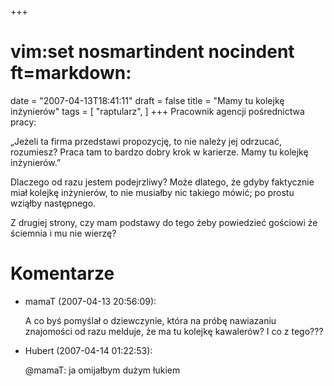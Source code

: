 +++
# vim:set nosmartindent nocindent ft=markdown:
date = "2007-04-13T18:41:11"
draft = false
title = "Mamy tu kolejkę inżynierów"
tags = [ "raptularz", ]
+++
Pracownik agencji pośrednictwa pracy:

„Jeżeli ta firma przedstawi propozycję, to nie należy jej odrzucać, rozumiesz?
Praca tam to bardzo dobry krok w karierze. Mamy tu kolejkę inżynierów.”

Dlaczego od razu jestem podejrzliwy? Może dlatego, że gdyby faktycznie miał
kolejkę inżynierów, to nie musiałby nic takiego mówić; po prostu wziąłby
następnego.

Z drugiej strony, czy mam podstawy do tego żeby powiedzieć gościowi że
ściemnia i mu nie wierzę?

# Komentarze

* mamaT (2007-04-13 20:56:09): <p>A co byś pomyślał o dziewczynie, która na
  próbę nawiazaniu znajomości od razu melduje, że ma tu kolejkę kawalerów? I co
  z tego???</p>
* Hubert (2007-04-14 01:22:53): <p>@mamaT: ja omijałbym dużym łukiem</p>
